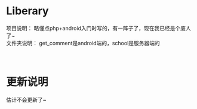 # Liberary
项目说明： 略懂点php+android入门时写的，有一阵子了，现在我已经是个废人了~</br>
文件夹说明： get_comment是android端的，school是服务器端的</br></br></br>

# 更新说明
估计不会更新了~
